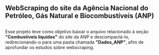 ## WebScraping do site da Agência Nacional do Petróleo, Gás Natural e Biocombustíveis (ANP) <h2>

Esse projeto teve como objetivo baixar o arquivo relacionado à seção **"Combustíveis líquidos"** do site da ANP e descompactá-lo, redirecionando-o para uma pasta chamada **"Dados_ANP"**, afim de aprofundar os estudos sobre webscraping. 
